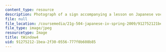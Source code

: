 ```yaml
---
content_type: resource
description: Photograph of a sign accompanying a lesson on Japanese vocabulary.
file: null
file_location: /coursemedia/21g-504-japanese-iv-spring-2009/912752121bea2f300556777f0b608b85_tWindow4.jpg
file_type: image/jpeg
resourcetype: Image
title: tWindow4
uid: 91275212-1bea-2f30-0556-777f0b608b85
---
```


